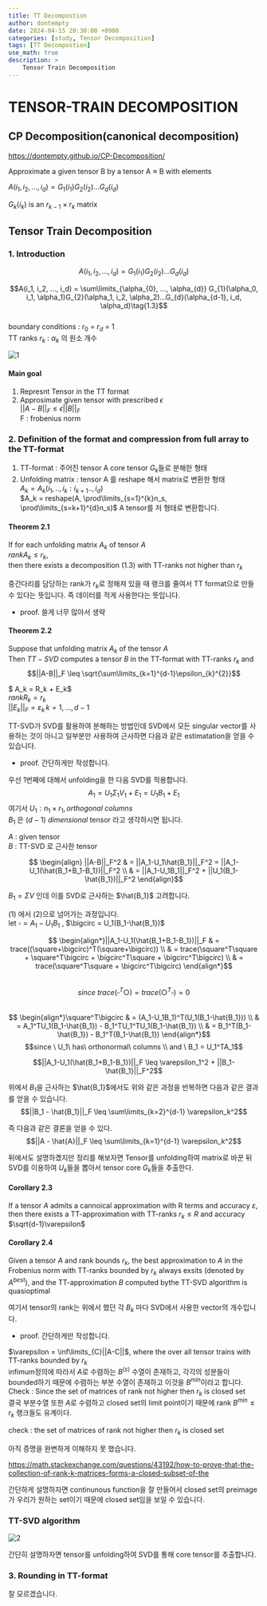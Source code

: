 ```yaml
---
title: TT Decompostion
author: dontempty
date: 2024-04-15 20:30:00 +0900
categories: [study, Tensor Decomposition]
tags: [TT Decompostion]
use_math: true
description: >
    Tensor Train Decomposition
---
```



# TENSOR-TRAIN DECOMPOSITION

## CP Decomposition(canonical decomposition)

<https://dontempty.github.io/CP-Decomposition/>

Approximate a given tensor B by a tensor A $\approx$ B with elements  

$A(i_1, i_2, ..., i_d) = G_{1}(i_1)G_{2}(i_2)...G_{d}(i_d)$  

$G_k(i_k)$ is an $r_{k-1} \times r_{k}$ matrix

## Tensor Train Decomposition

### 1. Introduction
$$A(i_1, i_2, ..., i_d) = G_{1}(i_1)G_{2}(i_2)...G_{d}(i_d)\tag{1.2}$$ 

$$A(i_1, i_2, ..., i_d) = \sum\limits_{\alpha_{0}, ..., \alpha_{d}} G_{1}(\alpha_0, i_1, \alpha_1)G_{2}(\alpha_1, i_2, \alpha_2)...G_{d}(\alpha_{d-1}, i_d, \alpha_d)\tag{1.3}$$  
boundary conditions : $r_0$ = $r_d$ = 1  
TT ranks $r_k$ : $\alpha_{k}$ 의 원소 개수

![1](https://github.com/dontempty/dontempty.github.io/assets/155451345/36bd4f8a-b31f-436a-a559-cc43f065c1b4)

#### Main goal

1. Represnt Tensor in the TT format  
2. Approsimate given tensor with prescribed $\epsilon$  
     $||A-B||_F \leq \epsilon ||B||_F$  
     F : frobenius norm

### 2. Definition of the format and compression from full array to the TT-format

1. TT-format : 주어진 tensor A core tensor $G_k$들로 분해한 형태  
2. Unfolding matrix : tensor A 를 reshape 해서 matrix로 변환한 형태  
    $A_{k} = A_{k}(i_1, .., i_k : i_{k+1} .., i_d)$  
    $A_k = reshape(A, \prod\limits_{s=1}^{k}n_s, \prod\limits_{s=k+1}^{d}n_s)$ A tensor를 저 형태로 변환합니다.

#### Theorem 2.1
If for each unfolding matrix $A_k$ of tensor $A$  
$rank A_k \leq r_k$,  
then there exists a decomposition (1.3) with TT-ranks not higher than $r_k$

중간다리를 담당하는 rank가 $r_k$로 정해져 있을 때 랭크를 줄여서 TT format으로 만들수 있다는 뜻입니다. 즉 데이터를 적게 사용한다는 뜻입니다.

* proof. 쓸게 너무 많아서 생략

#### Theorem 2.2
Suppose that unfolding matrix $A_k$ of the tensor $A$  
Then  $TT-SVD$ computes a tensor $B$ in the TT-format with TT-ranks $r_k$ and  
$$||A-B||_F \leq \sqrt{\sum\limits_{k=1}^{d-1}\epsilon_{k}^{2}}$$ 

$ A_k = R_k + E_k$  
$rank R_k = r_k$  
$||E_k||_F = \varepsilon_k\, k = 1, ..., d-1$

TT-SVD가 SVD를 활용하여 분해하는 방법인데 SVD에서 모든 singular vector를 사용하는 것이 아니고 일부분만 사용하여 근사하면 다음과 같은 estimatation을 얻을 수 있습니다. 

* proof. 간단하게만 작성합니다.  

우선 1번째에 대해서 unfolding을 한 다음 SVD를 적용합니다.
$$A_1 = U_1 \Sigma_1 V_1 + E_1 = U_1 B_1 + E_1$$
여기서 $U_1: n_1 \times r_1, orthogonal\ columns$  
$B_1$ 은 $(d-1)\  dimensional$ tensor 라고 생각하시면 됩니다. 

$A$ : given tensor  
$B$ : TT-SVD 로 근사한 tensor

$$
\begin{align}
||A-B||_F^2 & = ||A_1-U_1\hat{B_1}||_F^2 = ||A_1-U_1(\hat{B_1+B_1-B_1})||_F^2 \\
 & = ||A_1-U_1B_1||_F^2 + ||U_1(B_1-\hat{B_1})||_F^2
\end{align}$$

$B_1 = \Sigma V$ 인데 이를 SVD로 근사하는 $\hat{B_1}$ 고려합니다.  

(1) 에서 (2)으로 넘어가는 과정입니다.  
let $\square = A_1-U_1B_1$ , $\bigcirc = U_1(B_1-\hat{B_1})$

$$
\begin{align*}||A_1-U_1(\hat{B_1+B_1-B_1})||_F & = trace((\square+\bigcirc)^T(\square+\bigcirc)) \\
& = trace(\square^T\square + \square^T\bigcirc + \bigcirc^T\square + \bigcirc^T\bigcirc) \\
& = trace(\square^T\square + \bigcirc^T\bigcirc)
\end{align*}$$  
$$since\ trace(\square^T\bigcirc) = trace(\bigcirc^T\square) = 0$$  
$$
\begin{align*}\square^T\bigcirc & = (A_1-U_1B_1)^T(U_1(B_1-\hat{B_1})) \\
& = A_1^TU_1(B_1-\hat{B_1}) - B_1^TU_1^TU_1(B_1-\hat{B_1}) \\
& = B_1^T(B_1-\hat{B_1}) - B_1^T(B_1-\hat{B_1}) 
\end{align*}$$
$$since \ U_1\ has\ orthonormal\ columns \\  and \ B_1 = U_1^TA_1$$

$$||A_1-U_1(\hat{B_1+B_1-B_1})||_F \leq \varepsilon_1^2 + ||B_1-\hat{B_1}||_F^2$$

위에서 $B_1$을 근사하는 $\hat{B_1}$에서도 위와 같은 과정을 반복하면 다음과 같은 결과를 얻을 수 있습니다.  
$$||B_1 - \hat{B_1}||_F \leq \sum\limits_{k=2}^{d-1} \varepsilon_k^2$$

즉 다음과 같은 결론을 얻을 수 있다.  
$$||A - \hat{A}||_F \leq \sum\limits_{k=1}^{d-1} \varepsilon_k^2$$

뒤에서도 설명하곘지만 정리를 해보자면 Tensor를 unfolding하여 matrix로 바꾼 뒤 SVD를 이용하여 $U_k$들을 뽑아서 tensor core $G_k$들을 추출한다.

#### Corollary 2.3
If a tensor $A$ admits a cannoical approximation with R terms and accuracy $\varepsilon$, then there exists a TT-approximation with TT-ranks $r_k \leq R$ and accuracy $\sqrt{d-1}\varepsilon$

#### Corollary 2.4
Given a tensor $A$ and rank bounds $r_k$, the best approximation to $A$ in the Frobenius norm with TT-ranks bounded by $r_k$ always exsits (denoted by $A^{best}$), and the TT-approximation $B$ computed bythe TT-SVD algorithm is quasioptimal  

여기서 tensor의 rank는 위에서 했던 각 $B_k$ 마다 SVD에서 사용한 vector의 개수입니다.  
* proof. 간단하게만 작성합니다.

$\varepsilon = \inf\limits_{C}||A-C||$,  where the over all tensor trains with TT-ranks bounded by $r_k$  
infimum정의에 따라서 $A$로 수렴하는 $B^{(s)}$ 수열이 존재하고, 각각의 성분들이 bounded하기 때문에 수렴하는 부분 수열이 존재하고 이것을 $B^{min}$이라고 합니다.  
Check : Since the set of matrices of rank not higher then $r_k$ is closed set   
 결국 부분수열 또한 $A$로 수렴하고 closed set의 limit point이기 때문에 rank $B^{min} \leq r_k$ 랭크들도 유계이다.

 check : the set of matrices of rank not higher then $r_k$ is closed set

아직 증명을 완변하게 이해하지 못 했습니다.

<https://math.stackexchange.com/questions/43192/how-to-prove-that-the-collection-of-rank-k-matrices-forms-a-closed-subset-of-the>  

간단하게 설명하자면 continunous function을 잘 만들어서 closed set의 preimage가 우리가 원하는 set이기 때문에 closed set임을 보일 수 있습니다.

### TT-SVD algorithm
![2](https://github.com/dontempty/dontempty.github.io/assets/155451345/ccc4148f-45e9-47b2-95d0-1b8dbfc5f150)

간단히 설명하자면 tensor를 unfolding하여 SVD를 통해 core tensor를 추출합니다.

### 3. Rounding in TT-format

잘 모르겠습니다.
